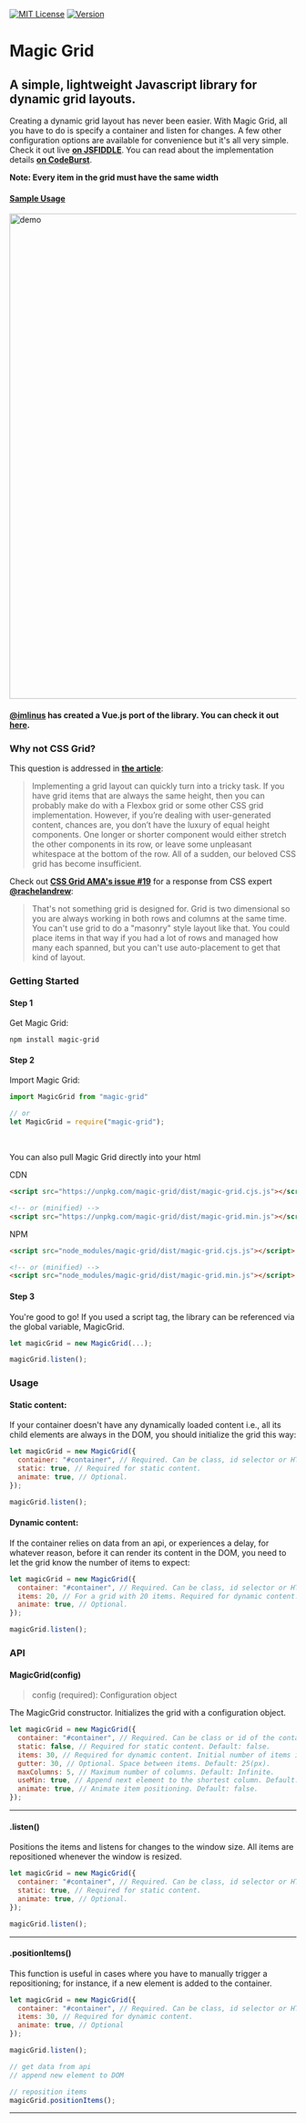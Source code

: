 [![MIT License](https://img.shields.io/npm/l/magic-grid.svg?style=for-the-badge)](https://www.npmjs.com/package/magic-grid)
[![Version](https://img.shields.io/npm/v/magic-grid.svg?style=for-the-badge)](https://www.npmjs.com/package/magic-grid)

# Magic Grid
## A simple, lightweight Javascript library for dynamic grid layouts.

Creating a dynamic grid layout has never been easier. With Magic Grid, all you have to do is specify a container and listen for changes. A few other configuration options are available for convenience but it's all very simple. Check it out live <b>[on JSFIDDLE](https://jsfiddle.net/eolaojo/4pov0rdf/)</b>. You can read about the implementation details <b>[on CodeBurst](https://codeburst.io/magic-grid-f8e2221e7cef)</b>.

**Note: Every item in the grid must have the same width**

#### [Sample Usage](https://github.com/e-oj/Magic-Grid/blob/master/test/grid.html)

<img src="http://drive.google.com/uc?export=view&id=172ESPZDwQIf7vLMelun-_4RaWD_-j94-" alt="demo" width="850"></img>

#### [@imlinus](https://github.com/imlinus) has created a Vue.js port of the library. You can check it out [here](https://github.com/imlinus/Vue-Magic-Grid).

### Why not CSS Grid?

This question is addressed in <b>[the article](https://codeburst.io/magic-grid-f8e2221e7cef)</b>:

> Implementing a grid layout can quickly turn into a tricky task. If you have grid items that are always the same height, then you can probably make do with a Flexbox grid or some other CSS grid implementation. However, if you’re dealing with user-generated content, chances are, you don’t have the luxury of equal height components. One longer or shorter component would either stretch the other components in its row, or leave some unpleasant whitespace at the bottom of the row. All of a sudden, our beloved CSS grid has become insufficient.

Check out <b>[CSS Grid AMA's issue #19](https://github.com/rachelandrew/cssgrid-ama/issues/19)</b> for a response from CSS expert <b>[@rachelandrew](https://github.com/rachelandrew)</b>:

> That's not something grid is designed for. Grid is two dimensional so you are always working in both rows and columns at the same time. You can't use grid to do a "masonry" style layout like that. You could place items in that way if you had a lot of rows and managed how many each spanned, but you can't use auto-placement to get that kind of layout.

### Getting Started
#### Step 1

Get Magic Grid:

```
npm install magic-grid
```

#### Step 2

Import Magic Grid:

```javascript
import MagicGrid from "magic-grid"

// or
let MagicGrid = require("magic-grid");
```
<br>

You can also pull Magic Grid directly into your html

CDN
```html
<script src="https://unpkg.com/magic-grid/dist/magic-grid.cjs.js"></script>

<!-- or (minified) -->
<script src="https://unpkg.com/magic-grid/dist/magic-grid.min.js"></script>
```

NPM 
```html
<script src="node_modules/magic-grid/dist/magic-grid.cjs.js"></script>

<!-- or (minified) -->
<script src="node_modules/magic-grid/dist/magic-grid.min.js"></script>
```

#### Step 3

You're good to go! If you used a script tag, the library can be referenced via the global variable, MagicGrid.

```javascript
let magicGrid = new MagicGrid(...);

magicGrid.listen();
```

### Usage
#### Static content:
If your container doesn't have any dynamically loaded content i.e., all its child elements are always in the DOM, you should initialize the grid this way:
```javascript
let magicGrid = new MagicGrid({
  container: "#container", // Required. Can be class, id selector or HTMLElement.
  static: true, // Required for static content.
  animate: true, // Optional.
});

magicGrid.listen();
```

#### Dynamic content:
If the container relies on data from an api, or experiences a delay, for whatever reason, before it can render its content in the DOM, you need to let the grid know the number of items to expect:
```javascript
let magicGrid = new MagicGrid({
  container: "#container", // Required. Can be class, id selector or HTMLElement.
  items: 20, // For a grid with 20 items. Required for dynamic content.
  animate: true, // Optional.
});

magicGrid.listen();
```

### API

#### MagicGrid(config)
 > config (required): Configuration object

The MagicGrid constructor. Initializes the grid with a configuration object.
```javascript
let magicGrid = new MagicGrid({
  container: "#container", // Required. Can be class or id of the container or HTMLElement.
  static: false, // Required for static content. Default: false.
  items: 30, // Required for dynamic content. Initial number of items in the container.
  gutter: 30, // Optional. Space between items. Default: 25(px).
  maxColumns: 5, // Maximum number of columns. Default: Infinite.
  useMin: true, // Append next element to the shortest column. Default: false.
  animate: true, // Animate item positioning. Default: false.
});
```

---

#### .listen()
Positions the items and listens for changes to the window size. All items are repositioned whenever the window is resized.
```javascript
let magicGrid = new MagicGrid({
  container: "#container", // Required. Can be class, id selector or HTMLElement.
  static: true, // Required for static content.
  animate: true, // Optional.
});

magicGrid.listen();
```

---

#### .positionItems()
This function is useful in cases where you have to manually trigger a repositioning; for instance, if a new element is added to the container.

```javascript
let magicGrid = new MagicGrid({
  container: "#container", // Required. Can be class, id selector or HTMLElement
  items: 30, // Required for dynamic content.
  animate: true, // Optional
});

magicGrid.listen();

// get data from api
// append new element to DOM

// reposition items
magicGrid.positionItems();
```

---
